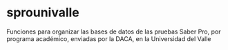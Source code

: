 # sprounivalle
Funciones para organizar las bases de datos de las pruebas Saber Pro, por programa académico, enviadas por la DACA, en la Universidad del Valle
